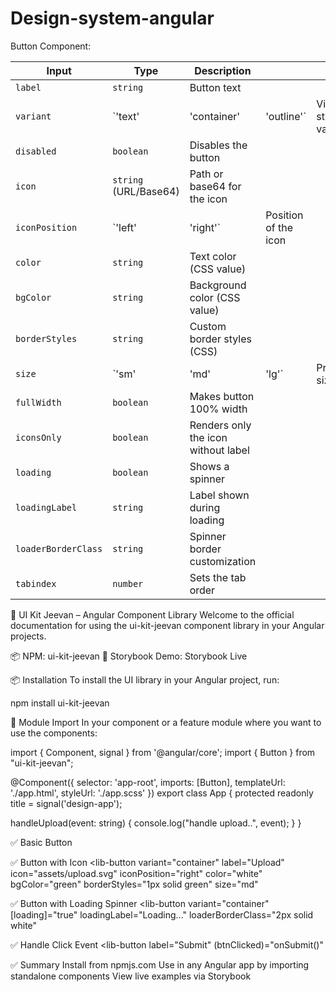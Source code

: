 # Design-system-angular


Button Component:

| Input               | Type                  | Description                         |                      |                      |
| ------------------- | --------------------- | ----------------------------------- | -------------------- | -------------------- |
| `label`             | `string`              | Button text                         |                      |                      |
| `variant`           | \`'text'              | 'container'                         | 'outline'\`          | Visual style variant |
| `disabled`          | `boolean`             | Disables the button                 |                      |                      |
| `icon`              | `string` (URL/Base64) | Path or base64 for the icon         |                      |                      |
| `iconPosition`      | \`'left'              | 'right'\`                           | Position of the icon |                      |
| `color`             | `string`              | Text color (CSS value)              |                      |                      |
| `bgColor`           | `string`              | Background color (CSS value)        |                      |                      |
| `borderStyles`      | `string`              | Custom border styles (CSS)          |                      |                      |
| `size`              | \`'sm'                | 'md'                                | 'lg'\`               | Predefined sizes     |
| `fullWidth`         | `boolean`             | Makes button 100% width             |                      |                      |
| `iconsOnly`         | `boolean`             | Renders only the icon without label |                      |                      |
| `loading`           | `boolean`             | Shows a spinner                     |                      |                      |
| `loadingLabel`      | `string`              | Label shown during loading          |                      |                      |
| `loaderBorderClass` | `string`              | Spinner border customization        |                      |                      |
| `tabindex`          | `number`              | Sets the tab order                  |                      |                      |

🧩 UI Kit Jeevan – Angular Component Library
Welcome to the official documentation for using the ui-kit-jeevan component library in your Angular projects.

📦 NPM: ui-kit-jeevan
📖 Storybook Demo: Storybook Live

📦 Installation
To install the UI library in your Angular project, run:

npm install ui-kit-jeevan

🔌 Module Import
In your component or a feature module where you want to use the components:

import { Component, signal } from '@angular/core';
import { Button } from "ui-kit-jeevan";

@Component({
  selector: 'app-root',
  imports: [Button],
  templateUrl: './app.html',
  styleUrl: './app.scss'
})
export class App {
  protected readonly title = signal('design-app');

  handleUpload(event: string) {
    console.log("handle upload..", event);
  }
}


✅ Basic Button
<lib-button variant="text" label="Click Me"></lib-button>

✅ Button with Icon
<lib-button
  variant="container"
  label="Upload"
  icon="assets/upload.svg"
  iconPosition="right"
  color="white"
  bgColor="green"
  borderStyles="1px solid green"
  size="md"
></lib-button>

✅ Button with Loading Spinner
<lib-button
  variant="container"
  [loading]="true"
  loadingLabel="Loading..."
  loaderBorderClass="2px solid white"
></lib-button>

✅ Handle Click Event
<lib-button
  label="Submit"
  (btnClicked)="onSubmit()"
></lib-button>


✅ Summary
Install from npmjs.com
Use in any Angular app by importing standalone components
View live examples via Storybook
